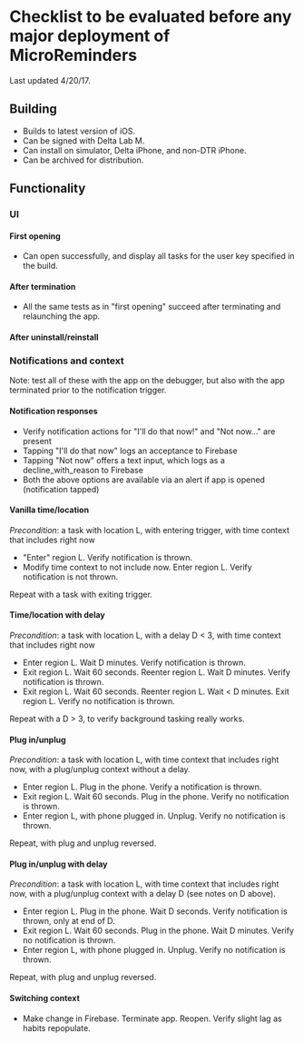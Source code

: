 # Checklist to be evaluated before any major deployment of MicroReminders
Last updated 4/20/17.

## Building
- Builds to latest version of iOS.
- Can be signed with Delta Lab M.
- Can install on simulator, Delta iPhone, and non-DTR iPhone.
- Can be archived for distribution.

## Functionality
### UI
#### First opening
- Can open successfully, and display all tasks for the user key specified in the build.

#### After termination
- All the same tests as in "first opening" succeed after terminating and relaunching the app.

#### After uninstall/reinstall

### Notifications and context
Note: test all of these with the app on the debugger, but also with the app terminated prior to the notification trigger.

#### Notification responses
- Verify notification actions for "I'll do that now!" and "Not now..." are present
- Tapping "I'll do that now" logs an acceptance to Firebase
- Tapping "Not now" offers a text input, which logs as a decline_with_reason to Firebase
- Both the above options are available via an alert if app is opened (notification tapped)

#### Vanilla time/location
*Precondition*: a task with location L, with entering trigger, with time context that includes right now
- "Enter" region L. Verify notification is thrown.
- Modify time context to not include now. Enter region L. Verify notification is not thrown.

Repeat with a task with exiting trigger.

#### Time/location with delay
*Precondition*: a task with location L, with a delay D < 3, with time context that includes right now
- Enter region L. Wait D minutes. Verify notification is thrown.
- Exit region L. Wait 60 seconds. Reenter region L. Wait D minutes. Verify notification is thrown.
- Exit region L. Wait 60 seconds. Reenter region L. Wait < D minutes. Exit region L. Verify no notification is thrown.

Repeat with a D > 3, to verify background tasking really works.

#### Plug in/unplug
*Precondition*: a task with location L, with time context that includes right now, with a plug/unplug context without a delay.
- Enter region L. Plug in the phone. Verify a notification is thrown.
- Exit region L. Wait 60 seconds. Plug in the phone. Verify no notification is thrown.
- Enter region L, with phone plugged in. Unplug. Verify no notification is thrown.

Repeat, with plug and unplug reversed.

#### Plug in/unplug with delay
*Precondition*: a task with location L, with time context that includes right now, with a plug/unplug context with a delay D (see notes on D above).
- Enter region L. Plug in the phone. Wait D seconds. Verify notification is thrown, only at end of D.
- Exit region L. Wait 60 seconds. Plug in the phone. Wait D minutes. Verify no notification is thrown.
- Enter region L, with phone plugged in. Unplug. Verify no notification is thrown.

Repeat, with plug and unplug reversed.

#### Switching context
- Make change in Firebase. Terminate app. Reopen. Verify slight lag as habits repopulate.

